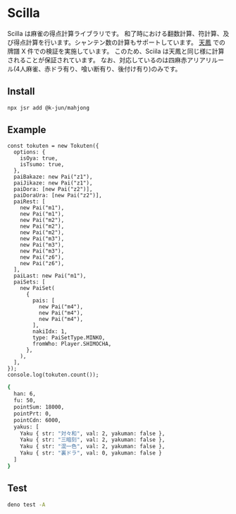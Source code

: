 # Scilla

Scilla は麻雀の得点計算ライブラリです。
和了時における翻数計算、符計算、及び得点計算を行います。シャンテン数の計算もサポートしています。
[天鳳](https://tenhou.net/4/) での牌譜 X 件での検証を実施しています。
このため、Sciila は天鳳と同じ様に計算されることが保証されています。
なお、対応しているのは四麻赤アリアリルール(4人麻雀、赤ドラ有り、喰い断有り、後付け有り)のみです。

## Install

```bash
npx jsr add @k-jun/mahjong
```

## Example

```deno
const tokuten = new Tokuten({
  options: {
    isOya: true,
    isTsumo: true,
  },
  paiBakaze: new Pai("z1"),
  paiJikaze: new Pai("z1"),
  paiDora: [new Pai("z2")],
  paiDoraUra: [new Pai("z2")],
  paiRest: [
    new Pai("m1"),
    new Pai("m1"),
    new Pai("m2"),
    new Pai("m2"),
    new Pai("m2"),
    new Pai("m3"),
    new Pai("m3"),
    new Pai("m3"),
    new Pai("z6"),
    new Pai("z6"),
  ],
  paiLast: new Pai("m1"),
  paiSets: [
    new PaiSet(
      {
        pais: [
          new Pai("m4"),
          new Pai("m4"),
          new Pai("m4"),
        ],
        nakiIdx: 1,
        type: PaiSetType.MINKO,
        fromWho: Player.SHIMOCHA,
      },
    ),
  ],
});
console.log(tokuten.count());
```

```bash
{
  han: 6,
  fu: 50,
  pointSum: 18000,
  pointPrt: 0,
  pointCdn: 6000,
  yakus: [
    Yaku { str: "対々和", val: 2, yakuman: false },
    Yaku { str: "三暗刻", val: 2, yakuman: false },
    Yaku { str: "混一色", val: 2, yakuman: false },
    Yaku { str: "裏ドラ", val: 0, yakuman: false }
  ]
}
```

## Test

```bash
deno test -A
```
